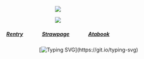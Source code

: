 ⠀<div align="center">


![](https://komarev.com/ghpvc/?username=broccolights&color=ff4e89&style=plastic&label=Adoring+Fans+!)


![](https://files.catbox.moe/b22tma.png)
##### [Rentry](https://rentry.co/FujiwaranoMoku)ㅤㅤㅤㅤ[Strawpage](https://medangel.straw.page/)ㅤㅤㅤㅤ[Atabook](https://greed.atabook.org/)

ㅤㅤㅤㅤㅤㅤㅤㅤㅤㅤㅤㅤㅤ[![Typing SVG](https://readme-typing-svg.demolab.com?font=Montserrat+Underline&size=16&pause=1000&color=ff4e89&width=435&lines=sign+my+strawpage%E2%A0%80%26%E2%A0%80atabook%E2%A0%80!)](https://git.io/typing-svg)


